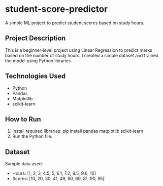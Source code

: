 # student-score-predictor
A simple ML project to predict student scores based on study hours.

## Project Description
This is a beginner-level project using Linear Regression to predict marks based on the number of study hours. I created a simple dataset and trained the model using Python libraries.

## Technologies Used
- Python
- Pandas
- Matplotlib
- scikit-learn

## How to Run
1. Install required libraries: pip install pandas matplotlib scikit-learn
2. Run the Python file.

## Dataset
Sample data used:
- Hours: [1, 2, 3, 4.5, 5, 6.1, 7.2, 8.5, 9.6, 10]
- Scores: [10, 20, 30, 41, 49, 60, 69, 81, 90, 95]


